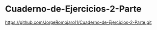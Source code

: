 # Cuaderno-de-Ejercicios-2-Parte

https://github.com/JorgeRomojaro11/Cuaderno-de-Ejercicios-2-Parte.git
